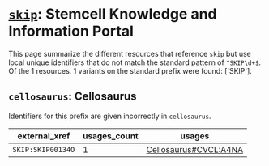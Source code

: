 # [`skip`](https://bioregistry.io/skip): Stemcell Knowledge and Information Portal

This page summarize the different resources that reference `skip`
but use local unique identifiers that do not match the standard pattern of
`^SKIP\d+$`. Of the 1 resources,
1 variants on the standard prefix were found: ['SKIP'].

## `cellosaurus`: Cellosaurus

Identifiers for this prefix are given incorrectly in `cellosaurus`.

| external_xref     |   usages_count | usages                                                                        |
|-------------------|----------------|-------------------------------------------------------------------------------|
| `SKIP:SKIP00134O` |              1 | [Cellosaurus#CVCL:A4NA](http://purl.obolibrary.org/obo/Cellosaurus#CVCL_A4NA) |

